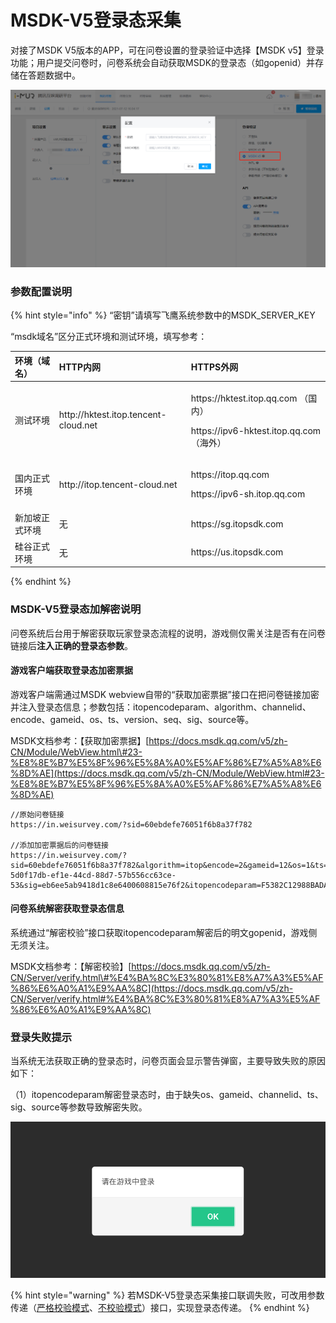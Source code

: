 # MSDK-V5登录态采集

对接了MSDK V5版本的APP，可在问卷设置的登录验证中选择【MSDK v5】登录功能；用户提交问卷时，问卷系统会自动获取MSDK的登录态（如gopenid）并存储在答题数据中。

![&#x914D;&#x7F6E;MSDK v5&#x81EA;&#x52A8;&#x767B;&#x5F55;&#x6240;&#x9700;&#x8981;&#x7684;&#x53C2;&#x6570;](../.gitbook/assets/image%20%28694%29.png)

### 参数配置说明

{% hint style="info" %}
“密钥”请填写飞鹰系统参数中的MSDK\_SERVER\_KEY

“msdk域名”区分正式环境和测试环境，填写参考：

<table>
  <thead>
    <tr>
      <th style="text-align:left">&#x73AF;&#x5883;&#xFF08;&#x57DF;&#x540D;&#xFF09;</th>
      <th style="text-align:left">HTTP&#x5185;&#x7F51;</th>
      <th style="text-align:left">HTTPS&#x5916;&#x7F51;</th>
    </tr>
  </thead>
  <tbody>
    <tr>
      <td style="text-align:left">&#x6D4B;&#x8BD5;&#x73AF;&#x5883;</td>
      <td style="text-align:left">http://hktest.itop.tencent-cloud.net</td>
      <td style="text-align:left">
        <p>https://hktest.itop.qq.com &#xFF08;&#x56FD;&#x5185;&#xFF09;</p>
        <p>https://ipv6-hktest.itop.qq.com&#xFF08;&#x6D77;&#x5916;&#xFF09;</p>
      </td>
    </tr>
    <tr>
      <td style="text-align:left">&#x56FD;&#x5185;&#x6B63;&#x5F0F;&#x73AF;&#x5883;</td>
      <td style="text-align:left">http://itop.tencent-cloud.net</td>
      <td style="text-align:left">
        <p>https://itop.qq.com</p>
        <p>https://ipv6-sh.itop.qq.com</p>
      </td>
    </tr>
    <tr>
      <td style="text-align:left">&#x65B0;&#x52A0;&#x5761;&#x6B63;&#x5F0F;&#x73AF;&#x5883;</td>
      <td style="text-align:left">&#x65E0;</td>
      <td style="text-align:left">https://sg.itopsdk.com</td>
    </tr>
    <tr>
      <td style="text-align:left">&#x7845;&#x8C37;&#x6B63;&#x5F0F;&#x73AF;&#x5883;</td>
      <td style="text-align:left">&#x65E0;</td>
      <td style="text-align:left">https://us.itopsdk.com</td>
    </tr>
  </tbody>
</table>
{% endhint %}



### MSDK-V5登录态加解密说明

问卷系统后台用于解密获取玩家登录态流程的说明，游戏侧仅需关注是否有在问卷链接后**注入正确的登录态参数**。

#### 游戏客户端获取登录态加密票据

游戏客户端需通过MSDK webview自带的“获取加密票据”接口在把问卷链接加密并注入登录态信息；参数包括：itopencodeparam、algorithm、channelid、encode、gameid、os、ts、version、seq、sig、source等。

MSDK文档参考：【获取加密票据】[https://docs.msdk.qq.com/v5/zh-CN/Module/WebView.html\#23-%E8%8E%B7%E5%8F%96%E5%8A%A0%E5%AF%86%E7%A5%A8%E6%8D%AE](https://docs.msdk.qq.com/v5/zh-CN/Module/WebView.html#23-%E8%8E%B7%E5%8F%96%E5%8A%A0%E5%AF%86%E7%A5%A8%E6%8D%AE)

```text
//原始问卷链接
https://in.weisurvey.com/?sid=60ebdefe76051f6b8a37f782

//添加加密票据后的问卷链接
https://in.weisurvey.com/?sid=60ebdefe76051f6b8a37f782&algorithm=itop&encode=2&gameid=12&os=1&ts=1542889299&version=2.2.000.2607.2607&seq=11-5d0f17db-ef1e-44cd-88d7-57b556cc63ce-53&sig=eb6ee5ab9418d1c8e6400608815e76f2&itopencodeparam=F5382C12988BADA6F659B443ACE9978C14DE1B62EB1274AEFDECC219DE635C2B
```

#### 问卷系统解密获取登录态信息

系统通过“解密校验”接口获取itopencodeparam解密后的明文gopenid，游戏侧无须关注。

MSDK文档参考：【解密校验】[https://docs.msdk.qq.com/v5/zh-CN/Server/verify.html\#%E4%BA%8C%E3%80%81%E8%A7%A3%E5%AF%86%E6%A0%A1%E9%AA%8C](https://docs.msdk.qq.com/v5/zh-CN/Server/verify.html#%E4%BA%8C%E3%80%81%E8%A7%A3%E5%AF%86%E6%A0%A1%E9%AA%8C)



### 登录失败提示

当系统无法获取正确的登录态时，问卷页面会显示警告弹窗，主要导致失败的原因如下：

（1）itopencodeparam解密登录态时，由于缺失os、gameid、channelid、ts、sig、source等参数导致解密失败。

![&#x767B;&#x5F55;&#x5931;&#x8D25;](../.gitbook/assets/image%20%28293%29.png)

{% hint style="warning" %}
若MSDK-V5登录态采集接口联调失败，可改用参数传递（[严格校验模式](https://imur.gitbook.io/help_center/api-wen-dang/fei-msdk-deng-lu-tai-chuan-di-jie-kou)、[不校验模式](https://imur.gitbook.io/help_center/api-wen-dang/can-shu-chuan-di-jie-kou-bu-xiao-yan-mo-shi)）接口，实现登录态传递。
{% endhint %}

